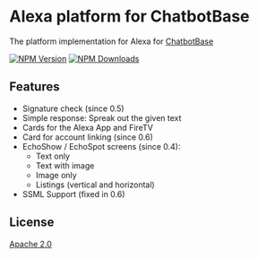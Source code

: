 # Alexa platform for ChatbotBase
The platform implementation for Alexa for [ChatbotBase][chatbotbase]

  [![NPM Version][npm-image]][npm-url]
  [![NPM Downloads][downloads-image]][downloads-url]
  
## Features
 - Signature check (since 0.5)
 - Simple response: Spreak out the given text
 - Cards for the Alexa App and FireTV
 - Card for account linking (since 0.6)
 - EchoShow / EchoSpot screens (since 0.4):
   * Text only
   * Text with image
   * Image only
   * Listings (vertical and horizontal)
 - SSML Support (fixed in 0.6)
  
## License
  [Apache 2.0](LICENSE)

[chatbotbase]: https://github.com/rekire/ChatbotBase
[npm-image]: https://img.shields.io/npm/v/chatbotbase-alexaplatform.svg
[npm-url]: https://npmjs.org/package/chatbotbase-alexaplatform
[downloads-image]: https://img.shields.io/npm/dm/chatbotbase-alexaplatform.svg
[downloads-url]: https://npmjs.org/package/chatbotbase-alexaplatform
